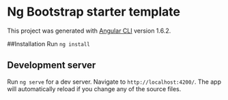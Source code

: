 # Ng Bootstrap starter template

This project was generated with [Angular CLI](https://github.com/angular/angular-cli) version 1.6.2.

##Installation
Run `ng install`

## Development server

Run `ng serve` for a dev server. Navigate to `http://localhost:4200/`. The app will automatically reload if you change any of the source files.
